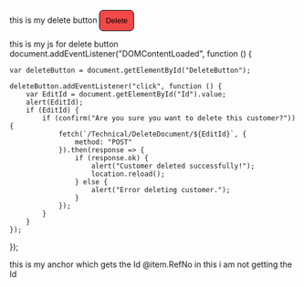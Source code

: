 this is my delete button
<input type="submit" value="Delete" id="DeleteButton" class="btn" style="border: 1px solid;background: #f34848;padding:10px;border-radius:7px;" />

this is my js for delete button
document.addEventListener("DOMContentLoaded", function () {

	var deleteButton = document.getElementById("DeleteButton");

	deleteButton.addEventListener("click", function () {
		var EditId = document.getElementById("Id").value;
		alert(EditId);
		if (EditId) {
			if (confirm("Are you sure you want to delete this customer?")) {
				fetch(`/Technical/DeleteDocument/${EditId}`, {
					method: "POST"
				}).then(response => {
					if (response.ok) {
						alert("Customer deleted successfully!");
						location.reload();
					} else {
						alert("Error deleting customer.");
					}
				});
			}
		}
	});

});

this is my anchor which gets the Id
	<a asp-action="EditDocument"
	   asp-route-id="@item.Id"
asp-route-FinYear="@ViewBag.FinYear"
asp-route-SearchMonth="@ViewBag.SearchMonth"
	   asp-route-page="@ViewBag.CurrentPage"
	   class="btn glow"
	   style="text-decoration:none;background-color:;font-weight:;">
					@item.RefNo
	</a>
in this i am not getting the Id
